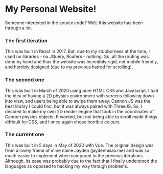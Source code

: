 # My Personal Website!
Someone interested in the source code? Well, this website has been
through a lot. 

### The first iteration
This was built in React in 2017. But, due to my stubborness at the time,
I used no libraries - no JQuery, Routers - nothing. So, all the routing
was done by hand and thus the website was incredibly rigid, not mobile
friendly, and horribly designed (due to my previous hatred for scrolling).

### The second one
This was built in March of 2020 using pure HTML CSS and Javascript. 
I had the idea of having a 2D physics environment with screens following down
into view, and users being able to swipe them away. Cannon JS was the best
library I could find, but it was always paired with ThreeJS. So, I decided
to make my own 2D render engine that took in the coordinates of Cannon physics
objects. It worked, but not being able to scroll made things difficult for CSS,
and I once again chose horrible colours. 

### The current one
This was built in 5 days in May of 2020 with Vue. The original design was from a
lovely friend of mine name Jayden (jaydenhsiao.me) and was so much easier to implement
when compared to the previous iterations. Although, its ease was probably due to 
the fact that I finally understood the languages as opposed to hacking my way through
problems. 